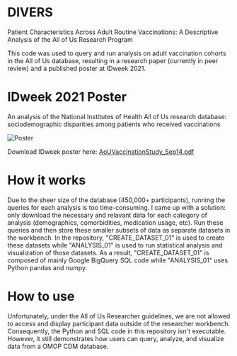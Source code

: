 # DIVERS
Patient Characteristics Across Adult Routine Vaccinations: A Descriptive Analysis of the All of Us Research Program

This code was used to query and run analysis on adult vaccination cohorts in the All of Us database, resulting in a research paper (currently in peer review) and a published poster at IDweek 2021.

# IDweek 2021 Poster
 An analysis of the National Institutes of Health All of Us research database: sociodemographic disparities among patients who received vaccinations
 
 ![Poster](https://user-images.githubusercontent.com/17485488/143495625-09d4c81a-1c0a-461c-9219-6d22788968fe.jpeg)

 
Download IDweek poster here: [AoUVaccinationStudy_Sep14.pdf](https://github.com/stanleyjia/DIVERS/files/7605047/AoUVaccinationStudy_Sep14.pdf)


# How it works
Due to the sheer size of the database (450,000+ participants), running the queries for each analysis is too time-consuming. I came up with a solution: only download the necessary and relavant data for each category of analysis (demographics, comorbidities, medication usage, etc). Run these queries and then store these smaller subsets of data as separate datasets in the workbench. In the repository, "CREATE_DATASET_01" is used to create these datasets while "ANALYSIS_01" is used to run statistical analysis and visualization of those datasets. As a result, "CREATE_DATASET_01" is composed of mainly Google BigQuery SQL code while "ANALYSIS_01" uses Python pandas and numpy.


# How to use
Unfortunately, under the All of Us Researcher guidelines, we are not allowed to access and display participant data outside of the researcher workbench. Consequently, the Python and SQL code in this repository isn't executable. However, it still demonstrates how users can query, analyze, and visualize data from a OMOP CDM database.
